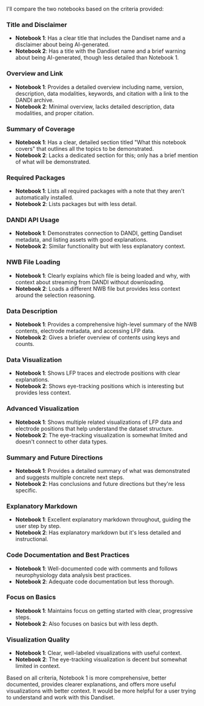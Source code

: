 I'll compare the two notebooks based on the criteria provided:

### Title and Disclaimer
- **Notebook 1**: Has a clear title that includes the Dandiset name and a disclaimer about being AI-generated.
- **Notebook 2**: Has a title with the Dandiset name and a brief warning about being AI-generated, though less detailed than Notebook 1.

### Overview and Link
- **Notebook 1**: Provides a detailed overview including name, version, description, data modalities, keywords, and citation with a link to the DANDI archive.
- **Notebook 2**: Minimal overview, lacks detailed description, data modalities, and proper citation.

### Summary of Coverage
- **Notebook 1**: Has a clear, detailed section titled "What this notebook covers" that outlines all the topics to be demonstrated.
- **Notebook 2**: Lacks a dedicated section for this; only has a brief mention of what will be demonstrated.

### Required Packages
- **Notebook 1**: Lists all required packages with a note that they aren't automatically installed.
- **Notebook 2**: Lists packages but with less detail.

### DANDI API Usage
- **Notebook 1**: Demonstrates connection to DANDI, getting Dandiset metadata, and listing assets with good explanations.
- **Notebook 2**: Similar functionality but with less explanatory context.

### NWB File Loading
- **Notebook 1**: Clearly explains which file is being loaded and why, with context about streaming from DANDI without downloading.
- **Notebook 2**: Loads a different NWB file but provides less context around the selection reasoning.

### Data Description
- **Notebook 1**: Provides a comprehensive high-level summary of the NWB contents, electrode metadata, and accessing LFP data.
- **Notebook 2**: Gives a briefer overview of contents using keys and counts.

### Data Visualization
- **Notebook 1**: Shows LFP traces and electrode positions with clear explanations.
- **Notebook 2**: Shows eye-tracking positions which is interesting but provides less context.

### Advanced Visualization
- **Notebook 1**: Shows multiple related visualizations of LFP data and electrode positions that help understand the dataset structure.
- **Notebook 2**: The eye-tracking visualization is somewhat limited and doesn't connect to other data types.

### Summary and Future Directions
- **Notebook 1**: Provides a detailed summary of what was demonstrated and suggests multiple concrete next steps.
- **Notebook 2**: Has conclusions and future directions but they're less specific.

### Explanatory Markdown
- **Notebook 1**: Excellent explanatory markdown throughout, guiding the user step by step.
- **Notebook 2**: Has explanatory markdown but it's less detailed and instructional.

### Code Documentation and Best Practices
- **Notebook 1**: Well-documented code with comments and follows neurophysiology data analysis best practices.
- **Notebook 2**: Adequate code documentation but less thorough.

### Focus on Basics
- **Notebook 1**: Maintains focus on getting started with clear, progressive steps.
- **Notebook 2**: Also focuses on basics but with less depth.

### Visualization Quality
- **Notebook 1**: Clear, well-labeled visualizations with useful context.
- **Notebook 2**: The eye-tracking visualization is decent but somewhat limited in context.

Based on all criteria, Notebook 1 is more comprehensive, better documented, provides clearer explanations, and offers more useful visualizations with better context. It would be more helpful for a user trying to understand and work with this Dandiset.
